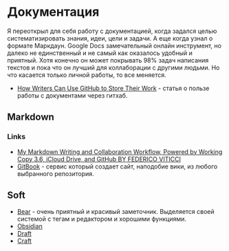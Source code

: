 # Документация

Я переоткрыл для себя работу с документацией, когда задался целью систематизировать знания, идеи, цели и задачи. А еще когда узнал о формате Маркдаун. Google Docs замечательный онлайн инструмент, но далеко не единственный и не самый как оказалось удобный и приятный. Хотя конечно он может покрывать 98% задач написания текстов и пока что он лучший для коллаборации с другими людьми. Но что касается только личной работы, то все меняется.
<!-- Со школы и института мы почему-то привыкаем, что работа с текстами и документацией это либо написание рефератов в Microsoft Word, либо написание собственных книг. Если пойти дальше, то мы узнаем что можно писать блоги, статьи на сайты. В каждой сфере, не зависимо от професиии -->

* [How Writers Can Use GitHub to Store Their Work](https://www.howtogeek.com/438252/how-writers-can-use-github-to-store-their-work/) - статья о пользе работы с документами через гитхаб.

## Markdown

### Links

* [My Markdown Writing and Collaboration Workflow, Powered by Working Copy 3.6, iCloud Drive, and GitHub BY FEDERICO VITICCI](https://www.macstories.net/ios/my-markdown-writing-and-collaboration-workflow-powered-by-working-copy-3-6-icloud-drive-and-github/)
* [GitBook](https://docs.gitbook.com/) - сервис который создает сайт, наподобие вики, из любого выбранного репозитория.

## Soft

* [Bear](https://thesweetsetup.com/apps/the-best-note-taking-apps-for-ios/) - очень приятный и красивый заметочник. Выделяется своей системой с тегам и редактором и хорошими функциями.
* [Obsidian](https://obsidian.md/)
* [Draft](http://docs.withdraft.com/)
* [Craft](https://thesweetsetup.com/using-craft-notes-for-study-and-preserving-long-term-knowledge//)
